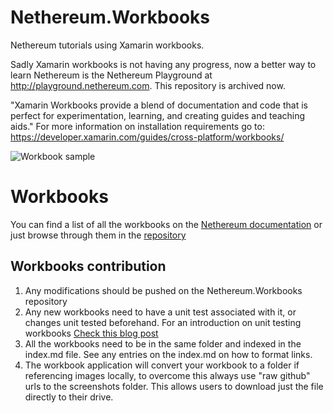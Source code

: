 # Nethereum.Workbooks
Nethereum tutorials using Xamarin workbooks.

Sadly Xamarin workbooks is not having any progress, now a better way to learn Nethereum is the Nethereum Playground at http://playground.nethereum.com.
This repository is archived now.

"Xamarin Workbooks provide a blend of documentation and code that is perfect for experimentation, learning, and creating guides and teaching aids." For more information on installation requirements go to: https://developer.xamarin.com/guides/cross-platform/workbooks/

![Workbook sample](docs/screenshots/deploymentSample.gif)

# Workbooks
You can find a list of all the workbooks on the [Nethereum documentation](http://docs.nethereum.com/en/latest/Nethereum.Workbooks/docs/) or just browse through them in the [repository](docs)

## Workbooks contribution
1. Any modifications should be pushed on the Nethereum.Workbooks repository
2. Any new workbooks need to have a unit test associated with it, or changes unit tested beforehand.
  For an introduction on unit testing workbooks [Check this blog post](https://medium.com/@juanfranblanco/unit-or-integration-tests-of-xamarin-workbooks-6f206b8483d6)
3. All the workbooks need to be in the same folder and indexed in the index.md file. See any entries on the index.md on how to format links.
4. The workbook application will convert your workbook to a folder if referencing images locally, to overcome this always use "raw github" urls to the screenshots folder. This allows users to download just the file directly to their drive.

